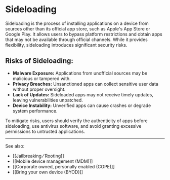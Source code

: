 
# Sideloading

Sideloading is the process of installing applications on a device from sources other than its official app store, such as Apple's App Store or Google Play. It allows users to bypass platform restrictions and obtain apps that may not be available through official channels. While it provides flexibility, sideloading introduces significant security risks.

## Risks of Sideloading:

- **Malware Exposure:** Applications from unofficial sources may be malicious or tampered with.
- **Privacy Breaches:** Unsanctioned apps can collect sensitive user data without proper oversight.
- **Lack of Updates:** Sideloaded apps may not receive timely updates, leaving vulnerabilities unpatched.
- **Device Instability:** Unverified apps can cause crashes or degrade system performance.

To mitigate risks, users should verify the authenticity of apps before sideloading, use antivirus software, and avoid granting excessive permissions to untrusted applications.

---

See also:

- [[Jailbreaking ⁄ Rooting]]
- [[Mobile device management (MDM)]]
- [[Corporate owned, personally enabled (COPE)]]
- [[Bring your own device (BYOD)]]
